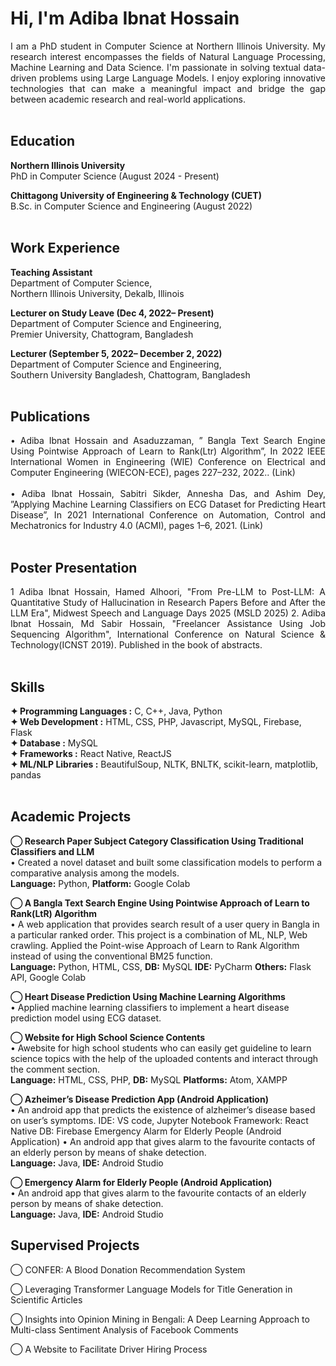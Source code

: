 # Hi, I'm Adiba Ibnat Hossain  
<div style="text-align: justify;">
I am a PhD student in Computer Science at Northern Illinois University. My research interest encompasses the fields of Natural Language Processing, Machine Learning and Data Science. I'm passionate in solving textual data-driven problems using Large Language Models. I enjoy exploring innovative technologies that can make a meaningful impact and bridge the gap between academic research and real-world applications.
</div>  
<br>

## Education
**Northern Illinois University**  
PhD in Computer Science (August 2024 - Present)  

**Chittagong University of Engineering & Technology (CUET)**  
B.Sc. in Computer Science and Engineering (August 2022)  
<br> 
##  Work Experience  
**Teaching Assistant**  
Department of Computer Science,  
Northern Illinois University, Dekalb, Illinois  

**Lecturer on Study Leave (Dec 4, 2022– Present)**  
Department of Computer Science and Engineering,  
Premier University, Chattogram, Bangladesh  

**Lecturer (September 5, 2022– December 2, 2022)**  
Department of Computer Science and Engineering,  
Southern University Bangladesh, Chattogram, Bangladesh  
<br> 
##  Publications  
<div style="text-align: justify;">
 • Adiba Ibnat Hossain and Asaduzzaman, ” Bangla Text Search Engine Using Pointwise Approach of Learn to Rank(Ltr) Algorithm”, In 2022 IEEE International Women in Engineering (WIE) Conference on Electrical and Computer Engineering (WIECON-ECE), pages 227–232, 2022.. (Link) </div>   
 <br>
<div style="text-align: justify;">
 • Adiba Ibnat Hossain, Sabitri Sikder, Annesha Das, and Ashim Dey, ”Applying Machine Learning Classifiers on ECG Dataset for Predicting Heart Disease”, In 2021 International Conference on Automation, Control and Mechatronics for Industry 4.0 (ACMI), pages 1–6, 2021. (Link)
</div>   
<br>  

## Poster Presentation  
<div style="text-align: justify;">
1 Adiba Ibnat Hossain, Hamed Alhoori, "From Pre-LLM to Post-LLM: A Quantitative Study of Hallucination in Research Papers Before and After the LLM Era", Midwest Speech and Language Days 2025 (MSLD 2025)
2. Adiba Ibnat Hossain, Md Sabir Hossain, "Freelancer Assistance Using Job Sequencing Algorithm", International Conference on Natural Science & Technology(ICNST 2019). Published in the book of abstracts.
</div>
 <br>

##  Skills
 **✦ Programming Languages :** C, C++, Java, Python  
 **✦ Web Development :** HTML, CSS, PHP, Javascript, MySQL, Firebase, Flask  
 **✦ Database :** MySQL  
 **✦ Frameworks :** React Native, ReactJS  
 **✦ ML/NLP Libraries :** BeautifulSoup, NLTK, BNLTK, scikit-learn, matplotlib, pandas  
 <br>
##  Academic Projects 
 **◯ Research Paper Subject Category Classification Using Traditional Classifiers and LLM**  
 • Created a novel dataset and built some classification models to perform a comparative analysis among the models.  
 **Language:** Python, **Platform:** Google Colab
 
 **◯ A Bangla Text Search Engine Using Pointwise Approach of Learn to Rank(LtR) Algorithm**  
 • A web application that provides search result of a user query in Bangla in a particular ranked order. This project is
 a combination of ML, NLP, Web crawling. Applied the Point-wise Approach of Learn to Rank Algorithm instead of
 using the conventional BM25 function.  
 **Language:** Python, HTML, CSS, **DB:** MySQL **IDE:** PyCharm **Others:** Flask API, Google Colab  
 
 **◯ Heart Disease Prediction Using Machine Learning Algorithms**  
 • Applied machine learning classifiers to implement a heart disease prediction model using ECG dataset.  
 
 **◯ Website for High School Science Contents**  
 • Awebsite for high school students who can easily get guideline to learn science topics with the help of the uploaded
 contents and interact through the comment section.  
 **Language:** HTML, CSS, PHP, **DB:** MySQL **Platforms:** Atom, XAMPP  
 
 **◯ Azheimer’s Disease Prediction App (Android Application)**  
 • An android app that predicts the existence of alzheimer’s disease based on user’s symptoms.
 IDE: VS code, Jupyter Notebook Framework: React Native DB: Firebase
 Emergency Alarm for Elderly People (Android Application)
 • An android app that gives alarm to the favourite contacts of an elderly person by means of shake detection.  
 **Language:** Java, **IDE:** Android Studio  
 
 **◯ Emergency Alarm for Elderly People (Android Application)**  
 • An android app that gives alarm to the favourite contacts of an elderly person by means of shake detection.  
 **Language:** Java, **IDE:** Android Studio
 <br>

## Supervised Projects  
 ◯ CONFER: A Blood Donation Recommendation System  
 
 ◯ Leveraging Transformer Language Models for Title Generation in Scientific Articles  
 
 ◯ Insights into Opinion Mining in Bengali: A Deep Learning Approach to Multi-class Sentiment Analysis of Facebook Comments  
 
 ◯ A Website to Facilitate Driver Hiring Process

